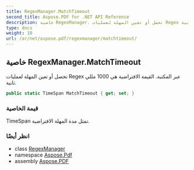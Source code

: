 ```yaml
---
title: RegexManager.MatchTimeout
second_title: Aspose.PDF for .NET API Reference
description: خاصية RegexManager. تحصل أو تعين المهلة لعمليات Regex عبر المكتبة. القيمة الافتراضية هي 1000 مللي ثانية
type: docs
weight: 10
url: /ar/net/aspose.pdf/regexmanager/matchtimeout/
---
```

## خاصية RegexManager.MatchTimeout

تحصل أو تعين المهلة لعمليات Regex عبر المكتبة. القيمة الافتراضية هي 1000 مللي ثانية.

```csharp
public static TimeSpan MatchTimeout { get; set; }
```

### قيمة الخاصية

TimeSpan تمثل مدة المهلة الافتراضية.

### انظر أيضًا

* class [RegexManager](../)
* namespace [Aspose.Pdf](../../../aspose.pdf/)
* assembly [Aspose.PDF](../../../)